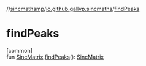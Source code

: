 //[sincmathsmp](../../index.md)/[io.github.gallvp.sincmaths](index.md)/[findPeaks](find-peaks.md)

# findPeaks

[common]\
fun [SincMatrix](-sinc-matrix/index.md).[findPeaks](find-peaks.md)(): [SincMatrix](-sinc-matrix/index.md)
